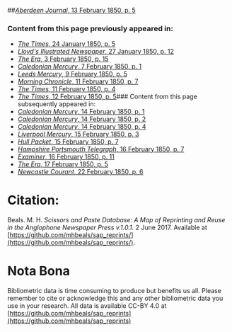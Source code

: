##[*Aberdeen Journal*, 13 February 1850, p. 5](https://mhbeals.github.io/sap_html/Aberdeen-Journal/Aberdeen-Journal-13-February-1850-p-5)

### Content from this page previously appeared in:
+ [*The Times*, 24 January 1850, p. 5](https://mhbeals.github.io/sap_html/The-Times/The-Times-24-January-1850-p-5)
+ [*Lloyd's Illustrated Newspaper*, 27 January 1850, p. 12](https://mhbeals.github.io/sap_html/Lloyd's-Illustrated-Newspaper/Lloyd's-Illustrated-Newspaper-27-January-1850-p-12)
+ [*The Era*, 3 February 1850, p. 15](https://mhbeals.github.io/sap_html/The-Era/The-Era-3-February-1850-p-15)
+ [*Caledonian Mercury*, 7 February 1850, p. 1](https://mhbeals.github.io/sap_html/Caledonian-Mercury/Caledonian-Mercury-7-February-1850-p-1)
+ [*Leeds Mercury*, 9 February 1850, p. 5](https://mhbeals.github.io/sap_html/Leeds-Mercury/Leeds-Mercury-9-February-1850-p-5)
+ [*Morning Chronicle*, 11 February 1850, p. 7](https://mhbeals.github.io/sap_html/Morning-Chronicle/Morning-Chronicle-11-February-1850-p-7)
+ [*The Times*, 11 February 1850, p. 4](https://mhbeals.github.io/sap_html/The-Times/The-Times-11-February-1850-p-4)
+ [*The Times*, 12 February 1850, p. 5](https://mhbeals.github.io/sap_html/The-Times/The-Times-12-February-1850-p-5)### Content from this page subsequently appeared in:
+ [*Caledonian Mercury*, 14 February 1850, p. 1](https://mhbeals.github.io/sap_html/Caledonian-Mercury/Caledonian-Mercury-14-February-1850-p-1)
+ [*Caledonian Mercury*, 14 February 1850, p. 2](https://mhbeals.github.io/sap_html/Caledonian-Mercury/Caledonian-Mercury-14-February-1850-p-2)
+ [*Caledonian Mercury*, 14 February 1850, p. 4](https://mhbeals.github.io/sap_html/Caledonian-Mercury/Caledonian-Mercury-14-February-1850-p-4)
+ [*Liverpool Mercury*, 15 February 1850, p. 3](https://mhbeals.github.io/sap_html/Liverpool-Mercury/Liverpool-Mercury-15-February-1850-p-3)
+ [*Hull Packet*, 15 February 1850, p. 7](https://mhbeals.github.io/sap_html/Hull-Packet/Hull-Packet-15-February-1850-p-7)
+ [*Hampshire Portsmouth Telegraph*, 16 February 1850, p. 7](https://mhbeals.github.io/sap_html/Hampshire-Portsmouth-Telegraph/Hampshire-Portsmouth-Telegraph-16-February-1850-p-7)
+ [*Examiner*, 16 February 1850, p. 11](https://mhbeals.github.io/sap_html/Examiner/Examiner-16-February-1850-p-11)
+ [*The Era*, 17 February 1850, p. 5](https://mhbeals.github.io/sap_html/The-Era/The-Era-17-February-1850-p-5)
+ [*Newcastle Courant*, 22 February 1850, p. 6](https://mhbeals.github.io/sap_html/Newcastle-Courant/Newcastle-Courant-22-February-1850-p-6)
                    
# Citation: 

Beals. M. H. *Scissors and Paste Database: A Map of Reprinting and Reuse in the Anglophone Newspaper Press v.1.0.1.* 2 June 2017. Available at [https://github.com/mhbeals/sap_reprints/](https://github.com/mhbeals/sap_reprints/). 
                    
# Nota Bona

Bibliometric data is time consuming to produce but benefits us all. Please remember to cite or acknowledge this and any other bibliometric data you use in your research. All data is available CC-BY 4.0 at [https://github.com/mhbeals/sap_reprints](https://github.com/mhbeals/sap_reprints)